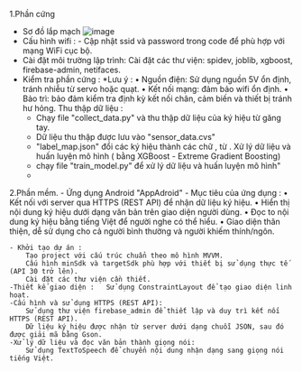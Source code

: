 1.Phần cứng
  - Sơ đồ lắp mạch 
  ![image](https://github.com/user-attachments/assets/8a2ae072-0843-43e0-b7d2-65ec83f7e347)
  - Cấu hình wifi : -	Cập nhật ssid và password trong code để phù hợp với mạng WiFi cục bộ.
  - Cài đặt môi trường lập trình: Cài đặt các thư viện: spidev, joblib, xgboost, firebase-admin, netifaces.
  - Kiểm tra phần cứng :
    *Lưu ý :  •	Nguồn điện: Sử dụng nguồn 5V ổn định, tránh nhiễu từ servo hoặc quạt.
              •	Kết nối mạng: đảm bảo wifi ổn định.
              •	Bảo trì: bảo đảm kiểm tra định kỳ kết nối chân, cảm biến và thiết bị tránh hư hỏng.
Thu thập dữ liệu :
    - Chạy  file "collect_data.py" và thu thập dữ liệu của ký hiệu từ găng tay.
    - Dữ liệu thu thập được lưu vào "sensor_data.cvs"
    - "label_map.json" đổi các ký hiệu thành các chữ , từ .
Xử lý dữ liệu và huấn luyện mô hình ( bằng XGBoost - Extreme Gradient Boosting)
    - chạy file "train_model.py" để xử lý dữ liệu và huấn luyện mô hình"
    - 
2.Phần mềm.
    - Ứng dụng Android "AppAdroid"
    - Mục tiêu của ứng dụng :
      •	  Kết nối với server qua HTTPS (REST API) để nhận dữ liệu ký hiệu.
      •	  Hiển thị nội dung ký hiệu dưới dạng văn bản trên giao diện người dùng.
      •	  Đọc to nội dung ký hiệu bằng tiếng Việt để người nghe có thể hiểu.
      •	  Giao diện thân thiện, dễ sử dụng cho cả người bình thường và người khiếm thính/ngôn.

    - Khởi tạo dự án :
        Tạo project với cấu trúc chuẩn theo mô hình MVVM.
        Cấu hình minSdk và targetSdk phù hợp với thiết bị sử dụng thực tế (API 30 trở lên).
        Cài đặt các thư viện cần thiết.
    -Thiết kế giao diện : 	Sử dụng ConstraintLayout để tạo giao diện linh hoạt.
    -Cấu hình và sử dụng HTTPS (REST API):
        Sử dụng thư viện firebase_admin để thiết lập và duy trì kết nối HTTPS (REST API).
        Dữ liệu ký hiệu được nhận từ server dưới dạng chuỗi JSON, sau đó được giải mã bằng Gson.
    -Xử lý dữ liệu và đọc văn bản thành giọng nói:
        Sử dụng TextToSpeech để chuyển nội dung nhận dạng sang giọng nói tiếng Việt.


        
